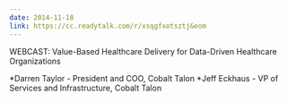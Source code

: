 ```yaml
---
date: 2014-11-18
link: https://cc.readytalk.com/r/xsqgfxotsztj&eom
---
```


WEBCAST: Value-Based Healthcare Delivery for Data-Driven Healthcare Organizations

*Darren Taylor - President and COO, Cobalt Talon
*Jeff Eckhaus  - VP of Services and Infrastructure, Cobalt Talon
